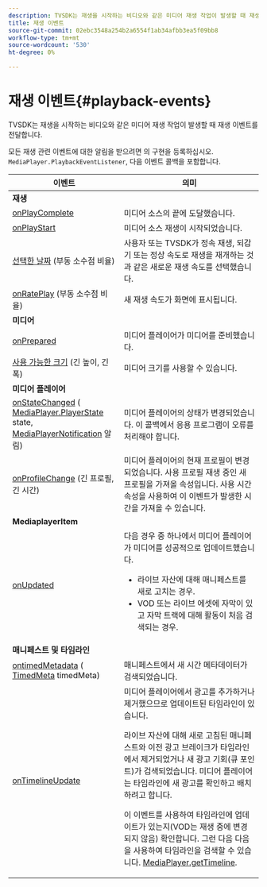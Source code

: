 ```yaml
---
description: TVSDK는 재생을 시작하는 비디오와 같은 미디어 재생 작업이 발생할 때 재생 이벤트를 전달합니다.
title: 재생 이벤트
source-git-commit: 02ebc3548a254b2a6554f1ab34afbb3ea5f09bb8
workflow-type: tm+mt
source-wordcount: '530'
ht-degree: 0%

---
```


# 재생 이벤트{#playback-events}

TVSDK는 재생을 시작하는 비디오와 같은 미디어 재생 작업이 발생할 때 재생 이벤트를 전달합니다.

모든 재생 관련 이벤트에 대한 알림을 받으려면 의 구현을 등록하십시오. `MediaPlayer.PlaybackEventListener`, 다음 이벤트 콜백을 포함합니다.

<table frame="all" colsep="1" rowsep="1"> 
 <thead> 
  <tr rowsep="1"> 
   <th colname="1" class="entry"> 이벤트 </th> 
   <th colname="2" class="entry"> 의미 </th> 
  </tr> 
 </thead>
 <tbody> 
  <tr rowsep="1"> 
   <td colname="col1"><b>재생</b> </td> 
   <td colname="col2"> </td> 
  </tr> 
  <tr rowsep="1"> 
   <td colname="1"> <a href="https://help.adobe.com/en_US/primetime/api/psdk/javadoc_1.4/com/adobe/mediacore/MediaPlayer.PlaybackEventListener.html#onPlayComplete%28%29" format="html" scope="external"> onPlayComplete</a> </td> 
   <td colname="2"> 미디어 소스의 끝에 도달했습니다. </td> 
  </tr> 
  <tr rowsep="1"> 
   <td colname="1"> <a href="https://help.adobe.com/en_US/primetime/api/psdk/javadoc_1.4/com/adobe/mediacore/MediaPlayer.PlaybackEventListener.html#onPlayStart%28%29" format="html" scope="external"> onPlayStart</a> </td> 
   <td colname="2"> 미디어 소스 재생이 시작되었습니다. </td> 
  </tr> 
  <tr rowsep="1"> 
   <td colname="1"> <a href="https://help.adobe.com/en_US/primetime/api/psdk/javadoc_1.4/com/adobe/mediacore/MediaPlayer.PlaybackEventListener.html#onRateSelected%28float%29" format="html" scope="external"> 선택한 날짜</a> (부동 소수점 비율) </td> 
   <td colname="2"> 사용자 또는 TVSDK가 정속 재생, 되감기 또는 정상 속도로 재생을 재개하는 것과 같은 새로운 재생 속도를 선택했습니다. </td> 
  </tr> 
  <tr rowsep="1"> 
   <td colname="1"><a href="https://help.adobe.com/en_US/primetime/api/psdk/javadoc_1.4/com/adobe/mediacore/MediaPlayer.PlaybackEventListener.html#onRatePlaying%28float%29" format="html" scope="external"> onRatePlay</a> (부동 소수점 비율) </td> 
   <td colname="2"> 새 재생 속도가 화면에 표시됩니다. </td> 
  </tr> 
  <tr rowsep="1"> 
   <td colname="col1"><b>미디어</b> </td> 
   <td colname="col2"> </td> 
  </tr> 
  <tr rowsep="1"> 
   <td colname="1"> <a href="https://help.adobe.com/en_US/primetime/api/psdk/javadoc_1.4/com/adobe/mediacore/MediaPlayer.PlaybackEventListener.html#onPrepared%28%29" format="html" scope="external"> onPrepared</a> </td> 
   <td colname="2"> 미디어 플레이어가 미디어를 준비했습니다. </td> 
  </tr> 
  <tr rowsep="1"> 
   <td colname="1"> <a href="https://help.adobe.com/en_US/primetime/api/psdk/javadoc_1.4/com/adobe/mediacore/MediaPlayer.PlaybackEventListener.html#onSizeAvailable%28long,%20long%29" format="html" scope="external"> 사용 가능한 크기</a> (긴 높이, 긴 폭) </td> 
   <td colname="2"> 미디어 크기를 사용할 수 있습니다. </td> 
  </tr> 
  <tr rowsep="1"> 
   <td colname="col1"><b>미디어 플레이어</b> </td> 
   <td colname="col2"> </td> 
  </tr> 
  <tr rowsep="1"> 
   <td colname="1"><a href="https://help.adobe.com/en_US/primetime/api/psdk/javadoc_1.4/com/adobe/mediacore/MediaPlayer.PlaybackEventListener.html#onStateChanged%28com.adobe.mediacore.MediaPlayer.PlayerState,com.adobe.mediacore.MediaPlayerNotification%29" format="html" scope="external"> onStateChanged</a> (<a href="https://help.adobe.com/en_US/primetime/api/psdk/javadoc_1.4/com/adobe/mediacore/MediaPlayer.PlayerState.html" format="html" scope="external"> MediaPlayer.PlayerState</a> state, <a href="https://help.adobe.com/en_US/primetime/api/psdk/javadoc_1.4/com/adobe/mediacore/MediaPlayerNotification.html" format="html" scope="external"> MediaPlayerNotification</a> 알림) </td> 
   <td colname="2"> 미디어 플레이어의 상태가 변경되었습니다. 이 콜백에서 응용 프로그램이 오류를 처리해야 합니다. </td> 
  </tr> 
  <tr rowsep="1"> 
   <td colname="1"> <a href="https://help.adobe.com/en_US/primetime/api/psdk/javadoc_1.4/com/adobe/mediacore/MediaPlayer.PlaybackEventListener.html#onProfileChanged%28long,%20long%29" format="html" scope="external"> onProfileChange</a> (긴 프로필, 긴 시간) </td> 
   <td colname="2"> 미디어 플레이어의 현재 프로필이 변경되었습니다. 사용 <span class="codeph"> 프로필</span> 재생 중인 새 프로필을 가져올 속성입니다. 사용 <span class="codeph"> 시간</span> 속성을 사용하여 이 이벤트가 발생한 시간을 가져올 수 있습니다. </td> 
  </tr> 
  <tr rowsep="1"> 
   <td colname="col1"><b>MediaplayerItem</b> </td> 
   <td colname="col2"> </td> 
  </tr> 
  <tr rowsep="1"> 
   <td colname="1"><a href="https://help.adobe.com/en_US/primetime/api/psdk/javadoc_1.4/com/adobe/mediacore/MediaPlayer.PlaybackEventListener.html#onUpdated%28%29" format="html" scope="external"> onUpdated</a> </td> 
   <td colname="2">다음 경우 중 하나에서 미디어 플레이어가 미디어를 성공적으로 업데이트했습니다. 
    <ul> 
     <li>라이브 자산에 대해 매니페스트를 새로 고치는 경우.</li> 
     <li>VOD 또는 라이브 에셋에 자막이 있고 자막 트랙에 대해 활동이 처음 검색되는 경우. </li> 
    </ul> </td> 
  </tr> 
  <tr rowsep="1"> 
   <td colname="col1"><b>매니페스트 및 타임라인</b></td> 
   <td colname="col2"> </td> 
  </tr> 
  <tr rowsep="1"> 
   <td colname="1"> <a href="https://help.adobe.com/en_US/primetime/api/psdk/javadoc_1.4/com/adobe/mediacore/MediaPlayer.PlaybackEventListener.html#onTimedMetadata%28com.adobe.mediacore.metadata.TimedMetadata%29" format="html" scope="external"> ontimedMetadata</a> (<a href="https://help.adobe.com/en_US/primetime/api/psdk/javadoc_1.4/com/adobe/mediacore/metadata/TimedMetadata.html" format="html" scope="external"> TimedMeta</a> timedMeta) </td> 
   <td colname="2"> 매니페스트에서 새 시간 메타데이터가 검색되었습니다. </td> 
  </tr> 
  <tr rowsep="0"> 
   <td colname="1"><a href="https://help.adobe.com/en_US/primetime/api/psdk/javadoc_1.4/com/adobe/mediacore/MediaPlayer.PlaybackEventListener.html#onTimelineUpdated%28%29" format="html" scope="external"> onTimelineUpdate</a> </td> 
   <td colname="2">미디어 플레이어에서 광고를 추가하거나 제거했으므로 업데이트된 타임라인이 있습니다. <p>라이브 자산에 대해 새로 고침된 매니페스트와 이전 광고 브레이크가 타임라인에서 제거되었거나 새 광고 기회(큐 포인트)가 검색되었습니다. 미디어 플레이어는 타임라인에 새 광고를 확인하고 배치하려고 합니다. </p><p> 이 이벤트를 사용하여 타임라인에 업데이트가 있는지(VOD는 재생 중에 변경되지 않음) 확인합니다. 그런 다음 다음을 사용하여 타임라인을 검색할 수 있습니다. <a href="https://help.adobe.com/en_US/primetime/api/psdk/javadoc_1.4/com/adobe/mediacore/MediaPlayer.html#getTimeline%28%29" format="html" scope="external"> MediaPlayer.getTimeline</a>. </p> </td> 
  </tr> 
 </tbody> 
</table>
